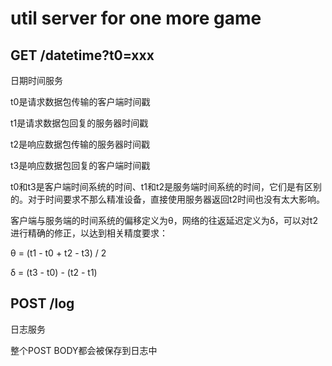 # util server for one more game

## GET /datetime?t0=xxx

日期时间服务

t0是请求数据包传输的客户端时间戳

t1是请求数据包回复的服务器时间戳

t2是响应数据包传输的服务器时间戳

t3是响应数据包回复的客户端时间戳

t0和t3是客户端时间系统的时间、t1和t2是服务端时间系统的时间，它们是有区别的。对于时间要求不那么精准设备，直接使用服务器返回t2时间也没有太大影响。

客户端与服务端的时间系统的偏移定义为θ，网络的往返延迟定义为δ，可以对t2进行精确的修正，以达到相关精度要求：

θ = (t1 - t0 + t2 - t3) / 2

δ = (t3 - t0) - (t2 - t1)

## POST /log

日志服务

整个POST BODY都会被保存到日志中

